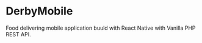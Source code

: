 # DerbyMobile
Food delivering mobile application buuld with React Native with Vanilla PHP REST API.

